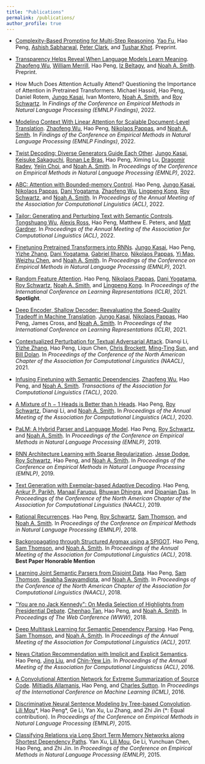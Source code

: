 ```yaml
---
title: "Publications"
permalink: /publications/
author_profile: true
---
```



* <a href="https://arxiv.org/abs/2210.00720">Complexity-Based Prompting for Multi-Step Reasoning</a>.
<a href="https://franxyao.github.io/">Yao Fu</a>, 
Hao Peng, 
<a href="https://allenai.org/team/ashishs">Ashish Sabharwal</a>, 
<a href="https://allenai.org/team/peterc">Peter Clark</a>, 
and
<a href="https://allenai.org/team/tushark">Tushar Khot</a>.
Preprint.

* <a href="https://arxiv.org/abs/2210.07468">Transparency Helps Reveal When Language Models Learn Meaning</a>.
<a href="https://zhaofengwu.github.io/">Zhaofeng Wu</a>,
<a href="https://lambdaviking.com/">William Merrill</a>,
Hao Peng,
<a href="https://beltagy.net/">Iz Beltagy</a>,
and
<a href="http://homes.cs.washington.edu/~nasmith/">Noah A. Smith</a>.
Preprint.

* How Much Does Attention Actually Attend? Questioning the Importance of Attention in Pretrained Transformers.
Michael Hassid,
Hao Peng,
Daniel Rotem,
<a href="https://homes.cs.washington.edu/~jkasai/">Jungo Kasai</a>,
Ivan Montero,
<a href="http://homes.cs.washington.edu/~nasmith/">Noah A. Smith</a>,
and
<a href="https://schwartz-lab-huji.github.io">Roy Schwartz</a>.
In <em>Findings of the Conference on Empirical Methods in Natural Language Processing (EMNLP Findings)</em>, 2022.

* <a href="https://arxiv.org/abs/2210.08431">Modeling Context With Linear Attention for Scalable Document-Level Translation</a>.
<a href="https://zhaofengwu.github.io/">Zhaofeng Wu</a>,
Hao Peng,
<a href="https://nik0spapp.github.io/">Nikolaos Pappas</a>,
and
<a href="http://homes.cs.washington.edu/~nasmith/">Noah A. Smith</a>.
In <em>Findings of the Conference on Empirical Methods in Natural Language Processing (EMNLP Findings)</em>, 2022.

* <a href="https://arxiv.org/abs/2205.09273">Twist Decoding: Diverse Generators Guide Each Other</a>.
<a href="https://homes.cs.washington.edu/~jkasai/">Jungo Kasai</a>,
<a href="https://keisuke-sakaguchi.github.io/">Keisuke Sakaguchi</a>,
<a href="https://rlebras.github.io/">Ronan Le Bras</a>,
Hao Peng,
Ximing Lu,
<a href="http://www.cs.yale.edu/homes/radev/">Dragomir Radev</a>,
<a href="https://homes.cs.washington.edu/~yejin/">Yejin Choi</a>,
and
<a href="http://homes.cs.washington.edu/~nasmith/">Noah A. Smith</a>.
In <em>Proceedings of the Conference on Empirical Methods in Natural Language Processing (EMNLP)</em>, 2022.

* <a href="https://arxiv.org/abs/2110.02488">ABC: Attention with Bounded-memory Control</a>.
Hao Peng, 
<a href="https://homes.cs.washington.edu/~jkasai/">Jungo Kasai</a>, 
<a href="https://nik0spapp.github.io">Nikolaos Pappas</a>, 
<a href="https://dyogatama.github.io">Dani Yogatama</a>,
<a href="https://zhaofengwu.github.io">Zhaofeng Wu</a>,
<a href="https://ikekonglp.github.io">Lingpeng Kong</a>,
<a href="https://schwartz-lab-huji.github.io">Roy Schwartz</a>,
and
<a href="http://homes.cs.washington.edu/~nasmith/">Noah A. Smith</a>.
In <em>Proceedings of the Annual Meeting of the Association for Computational Linguistics (ACL)</em>, 2022.
    
* <a href="https://arxiv.org/abs/2107.07150">Tailor: Generating and Perturbing Text with Semantic Controls</a>.
<a href="https://homes.cs.washington.edu/~wtshuang/">Tongshuang Wu</a>,
<a href="https://alexisjihyeross.github.io">Alexis Ross</a>, 
Hao Peng, 
Matthew E. Peters, 
and
<a href="https://matt-gardner.github.io">Matt Gardner</a>.
In <em>Proceedings of the Annual Meeting of the Association for Computational Linguistics (ACL)</em>, 2022.

* <a href="https://arxiv.org/abs/2103.13076">Finetuning Pretrained Transformers into RNNs</a>.
<a href="https://homes.cs.washington.edu/~jkasai/">Jungo Kasai</a>, 
Hao Peng, 
<a href="https://dreasysnail.github.io">Yizhe Zhang</a>, 
<a href="https://dyogatama.github.io">Dani Yogatama</a>,
<a href="http://gabrielilharco.com">Gabriel Ilharco</a>, 
<a href="https://nik0spapp.github.io">Nikolaos Pappas</a>, 
<a href="https://www.microsoft.com/en-us/research/people/maoyi/">Yi Mao</a>, 
<a href="https://www.microsoft.com/en-us/research/people/wzchen/">Weizhu Chen</a>, 
and
<a href="http://homes.cs.washington.edu/~nasmith/">Noah A. Smith</a>.
In <em>Proceedings of the Conference on Empirical Methods in Natural Language Processing (EMNLP)</em>, 2021.

* <a href="https://arxiv.org/abs/2103.02143">Random Feature Attention</a>.
Hao Peng,
<a href="https://nik0spapp.github.io">Nikolaos Pappas</a>,
<a href="https://dyogatama.github.io">Dani Yogatama</a>,
<a href="https://schwartz-lab-huji.github.io">Roy Schwartz</a>,
<a href="http://homes.cs.washington.edu/~nasmith/">Noah A. Smith</a>,
and 
<a href="https://ikekonglp.github.io">Lingpeng Kong</a>.
In <em>Proceedings of the International Conference on Learning Representations (ICLR)</em>, 2021.
**Spotlight**.

* <a href="https://arxiv.org/abs/2006.10369">Deep Encoder, Shallow Decoder: Reevaluating the Speed-Quality Tradeoff in Machine Translation</a>.
<a href="https://homes.cs.washington.edu/~jkasai/">Jungo Kasai</a>,
<a href="https://nik0spapp.github.io">Nikolaos Pappas</a>,
Hao Peng, 
James Cross,
and <a href="http://homes.cs.washington.edu/~nasmith/">Noah A. Smith</a>.
In <em>Proceedings of the International Conference on Learning Representations (ICLR)</em>, 2021.

* <a href="https://arxiv.org/abs/2009.07502">Contextualized Perturbation for Textual Adversarial Attack</a>.
Dianqi Li,
<a href="https://dreasysnail.github.io">Yizhe Zhang</a>,
Hao Peng,
Liqun Chen,
<a href="https://www.microsoft.com/en-us/research/people/chrisbkt/">Chris Brockett</a>,
<a href="https://people.ece.uw.edu/sun/">Ming-Ting Sun</a>,
and <a href="https://www.microsoft.com/en-us/research/people/billdol/">Bill Dolan</a>.
In <em>Proceedings of the Conference of the North American Chapter of the Association for Computational Linguistics (NAACL)</em>, 2021.

* <a href="https://arxiv.org/abs/2012.05395">Infusing Finetuning with Semantic Dependencies</a>.
<a href="https://zhaofengwu.github.io">Zhaofeng Wu</a>,
Hao Peng, 
and <a href="http://homes.cs.washington.edu/~nasmith/">Noah A. Smith</a>.
<em>Transactions of the Association for Computational Linguistics (TACL)</em>, 2020.

* <a href="https://aclanthology.org/2020.acl-main.587.pdf">A Mixture of h − 1 Heads is Better than h Heads</a>.
Hao Peng,
<a href="https://schwartz-lab-huji.github.io">Roy Schwartz</a>,
Dianqi Li, 
and <a href="http://homes.cs.washington.edu/~nasmith/">Noah A. Smith</a>.
In <em>Proceedings of the Annual Meeting of the Association for Computational Linguistics (ACL)</em>, 2020.

* <a href="https://arxiv.org/abs/1909.02134">PaLM: A Hybrid Parser and Language Model</a>.
Hao Peng,
<a href="https://schwartz-lab-huji.github.io">Roy Schwartz</a>,
and <a href="http://homes.cs.washington.edu/~nasmith/">Noah A. Smith</a>.
In <em>Proceedings of the Conference on Empirical Methods in Natural Language Processing (EMNLP)</em>, 2019.

* <a href="https://aclanthology.org/D19-1110/">RNN Architecture Learning with Sparse Regularization</a>.
<a href="http://www.cs.cmu.edu/~jessed/">Jesse Dodge</a>,
<a href="https://schwartz-lab-huji.github.io">Roy Schwartz</a>,
Hao Peng,
and <a href="http://homes.cs.washington.edu/~nasmith/">Noah A. Smith</a>.
In <em>Proceedings of the Conference on Empirical Methods in Natural Language Processing (EMNLP)</em>, 2019.

* <a href="https://arxiv.org/abs/1904.04428">Text Generation with Exemplar-based Adaptive Decoding</a>.
Hao Peng, <a href="https://www.cs.cmu.edu/~apparikh/">Ankur P. Parikh</a>, <a href="https://www.manaalfaruqui.com">Manaal Faruqui</a>, 
<a href="http://www.cs.cmu.edu/~bdhingra/">Bhuwan Dhingra</a>,
and <a href="http://www.dipanjandas.com">Dipanjan Das</a>.
In <em>Proceedings of the Conference of the North American Chapter of the Association for Computational Linguistics (NAACL)</em>, 2019.

* <a href="https://arxiv.org/abs/1808.09357">Rational Recurrences</a>.
Hao Peng,
<a href="https://schwartz-lab-huji.github.io">Roy Schwartz</a>,
<a href="http://samthomson.com">Sam Thomson</a>, and <a href="http://homes.cs.washington.edu/~nasmith/">Noah A. Smith</a>.
In <em>Proceedings of the Conference on Empirical Methods in Natural Language Processing (EMNLP)</em>, 2018.

* <a href="https://arxiv.org/abs/1805.04658">Backpropagating through Structured Argmax using a SPIGOT</a>.
Hao Peng, <a href="http://samthomson.com">Sam Thomson</a>,  and <a href="http://homes.cs.washington.edu/~nasmith/">Noah A. Smith</a>.
In <em>Proceedings of the Annual Meeting of the Association for Computational Linguistics (ACL)</em>, 2018.
**Best Paper Honorable Mention**<br>

* <a href="https://arxiv.org/abs/1804.05990">Learning Joint Semantic Parsers from Disjoint Data</a>.
Hao Peng, <a href="http://samthomson.com">Sam Thomson</a>, <a href="https://swabhs.com/">Swabha Swayamdipta</a>, and <a href="http://homes.cs.washington.edu/~nasmith/">Noah A. Smith</a>.
In <em>Proceedings of the Conference of the North American Chapter of the Association for Computational Linguistics (NAACL)</em>, 2018.

* <a href="https://arxiv.org/abs/1802.08690">"You are no Jack Kennedy": On Media Selection of Highlights from Presidential Debate</a>.
<a href="https://chenhaot.com">Chenhao Tan</a>, Hao Peng, and <a href="http://homes.cs.washington.edu/~nasmith/">Noah A. Smith</a>.
In <em>Proceedings of The Web Conference (WWW)</em>, 2018.

* <a href="https://arxiv.org/abs/1704.06855">Deep Multitask Learning for Semantic Dependency Parsing</a>.
Hao Peng, <a href="http://samthomson.com">Sam Thomson</a>, and <a href="http://homes.cs.washington.edu/~nasmith/">Noah A. Smith</a>.
In <em>Proceedings of the Annual Meeting of the Association for Computational Linguistics (ACL)</em>, 2017.

* <a href="https://aclanthology.org/P16-1037/">News Citation Recommendation with Implicit and Explicit Semantics</a>.
Hao Peng, <a href="https://www.machinereading.ai/">Jing Liu</a>, and <a href="https://www.microsoft.com/en-us/research/people/cyl/">Chin-Yew Lin</a>.
In <em>Proceedings of the Annual Meeting of the Association for Computational Linguisticss (ACL)</em>, 2016.

* <a href="https://arxiv.org/abs/1602.03001">A Convolutional Attention Network for Extreme Summarization of Source Code</a>.
<a href="https://miltos.allamanis.com">Miltiadis Allamanis</a>, Hao Peng, and <a href="http://homepages.inf.ed.ac.uk/csutton/">Charles Sutton</a>.
In <em>Proceedings of the International Conference on Machine Learning (ICML)</em>, 2016.

* <a href="https://arxiv.org/abs/1504.01106">Discriminative Neural Sentence Modeling by Tree-based Convolution</a>.
<a href="https://lili-mou.github.io">Lili Mou</a>\*, Hao Peng\*, Ge Li, Yan Xu, Lu Zhang, and Zhi Jin (\*: Equal contribution).
In <em>Proceedings of the Conference on Empirical Methods in Natural Language Processing (EMNLP)</em>, 2015.

* <a href="https://arxiv.org/abs/1508.03720">Classifying Relations via Long Short Term Memory Networks along Shortest Dependency Paths</a>.
Yan Xu, <a href="https://lili-mou.github.io">Lili Mou</a>, Ge Li, Yunchuan Chen, Hao Peng, and Zhi Jin.
In <em>Proceedings of the Conference on Empirical Methods in Natural Language Processing (EMNLP)</em>, 2015.